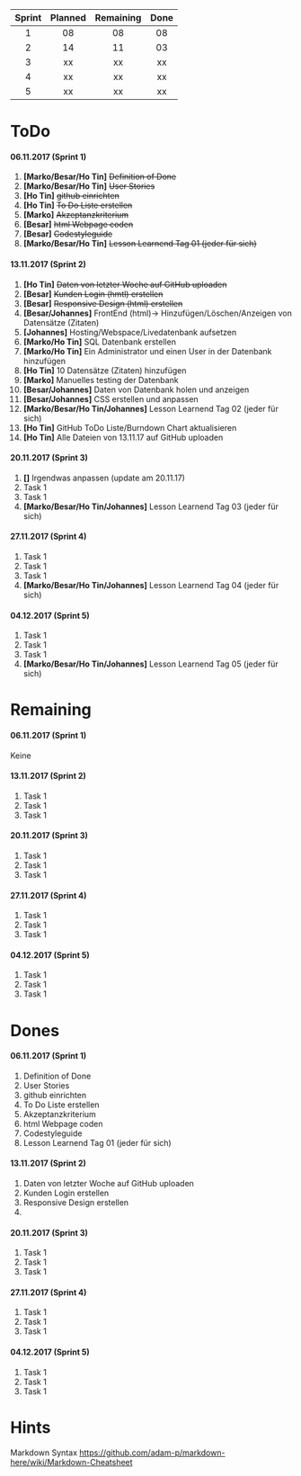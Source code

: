 
| Sprint   | Planned   | Remaining  | Done  |
|:--------:|:---------:|:----------:|:-----:|
| 1        | 08        | 08         | 08    |
| 2        | 14        | 11         | 03    |
| 3        | xx        | xx         | xx    |
| 4        | xx        | xx         | xx    |
| 5        | xx        | xx         | xx    |



# ToDo
#### 06.11.2017 (Sprint 1)
1. **[Marko/Besar/Ho Tin]** ~~Definition of Done~~
1. **[Marko/Besar/Ho Tin]** ~~User Stories~~
1. **[Ho Tin]** ~~github einrichten~~ 
1. **[Ho Tin]** ~~To Do Liste erstellen~~
1. **[Marko]** ~~Akzeptanzkriterium~~
1. **[Besar]** ~~html Webpage coden~~
1. **[Besar]** ~~Codestyleguide~~
1. **[Marko/Besar/Ho Tin]** ~~Lesson Learnend Tag 01 (jeder für sich)~~

#### 13.11.2017 (Sprint 2)
1. **[Ho Tin]** ~~Daten von letzter Woche auf GitHub uploaden~~
1. **[Besar]** ~~Kunden Login (hmtl) erstellen~~
1. **[Besar]** ~~Responsive Design (html) erstellen~~
1. **[Besar/Johannes]** FrontEnd (html)-> Hinzufügen/Löschen/Anzeigen von Datensätze (Zitaten)
1. **[Johannes]** Hosting/Webspace/Livedatenbank aufsetzen
1. **[Marko/Ho Tin]** SQL Datenbank erstellen
1. **[Marko/Ho Tin]** Ein Administrator und einen User in der Datenbank hinzufügen
1. **[Ho Tin]** 10 Datensätze (Zitaten) hinzufügen
1. **[Marko]** Manuelles testing der Datenbank
1. **[Besar/Johannes]** Daten von Datenbank holen und anzeigen
1. **[Besar/Johannes]** CSS erstellen und anpassen
1. **[Marko/Besar/Ho Tin/Johannes]** Lesson Learnend Tag 02 (jeder für sich)
1. **[Ho Tin]** GitHub ToDo Liste/Burndown Chart aktualisieren
1. **[Ho Tin]** Alle Dateien von 13.11.17 auf GitHub uploaden


#### 20.11.2017 (Sprint 3)
1. **[]** Irgendwas anpassen (update am 20.11.17)
1. Task 1
1. Task 1
1. **[Marko/Besar/Ho Tin/Johannes]** Lesson Learnend Tag 03 (jeder für sich) 

#### 27.11.2017 (Sprint 4)
1. Task 1
1. Task 1
1. Task 1
1. **[Marko/Besar/Ho Tin/Johannes]** Lesson Learnend Tag 04 (jeder für sich) 

#### 04.12.2017 (Sprint 5)
1. Task 1
1. Task 1
1. Task 1
1. **[Marko/Besar/Ho Tin/Johannes]** Lesson Learnend Tag 05 (jeder für sich) 


# Remaining
#### 06.11.2017 (Sprint 1)
Keine

#### 13.11.2017 (Sprint 2)
1. Task 1
1. Task 1
1. Task 1

#### 20.11.2017 (Sprint 3)
1. Task 1
1. Task 1
1. Task 1


#### 27.11.2017 (Sprint 4)
1. Task 1
1. Task 1
1. Task 1

#### 04.12.2017 (Sprint 5)
1. Task 1
1. Task 1
1. Task 1


# Dones
#### 06.11.2017 (Sprint 1)
1. Definition of Done
1. User Stories
1. github einrichten
1. To Do Liste erstellen
1. Akzeptanzkriterium
1. html Webpage coden
1. Codestyleguide
1. Lesson Learnend Tag 01 (jeder für sich)

#### 13.11.2017 (Sprint 2)
1. Daten von letzter Woche auf GitHub uploaden
1. Kunden Login erstellen
1. Responsive Design erstellen
1. 

#### 20.11.2017 (Sprint 3)
1. Task 1
1. Task 1
1. Task 1


#### 27.11.2017 (Sprint 4)
1. Task 1
1. Task 1
1. Task 1

#### 04.12.2017 (Sprint 5)
1. Task 1
1. Task 1
1. Task 1

# Hints
Markdown Syntax
https://github.com/adam-p/markdown-here/wiki/Markdown-Cheatsheet
